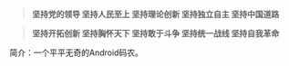 > **坚持党的领导 坚持人民至上 坚持理论创新 坚持独立自主 坚持中国道路**
  
> **坚持开拓创新 坚持胸怀天下 坚持敢于斗争 坚持统一战线 坚持自我革命**
  

简介：一个平平无奇的Android码农。

